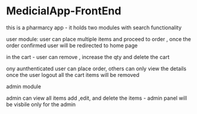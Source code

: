 # MedicialApp-FrontEnd


this is a pharmarcy app - it holds two modules with search functionality 

user module:
user can place multiple items and proceed to order , once the order confirmed user will be redirected to home page 

in the cart - user can remove , increase the qty and delete the cart 

ony aunthenticated user can place order, others can only view the details 
once the user logout all the cart items will be removed

admin module 

admin can view all items add ,edit, and delete the items - admin panel will be visbile only for the admin 


